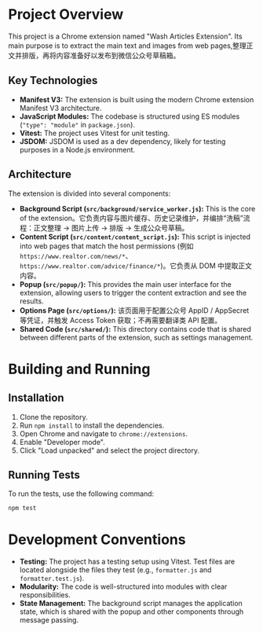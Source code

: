 # Project Overview

This project is a Chrome extension named "Wash Articles Extension". Its main purpose is to extract the main text and images from web pages,整理正文并排版，再将内容准备好以发布到微信公众号草稿箱。

## Key Technologies

*   **Manifest V3:** The extension is built using the modern Chrome extension Manifest V3 architecture.
*   **JavaScript Modules:** The codebase is structured using ES modules (`"type": "module"` in `package.json`).
*   **Vitest:** The project uses Vitest for unit testing.
*   **JSDOM:** JSDOM is used as a dev dependency, likely for testing purposes in a Node.js environment.

## Architecture

The extension is divided into several components:

*   **Background Script (`src/background/service_worker.js`):** This is the core of the extension。它负责内容与图片缓存、历史记录维护，并编排“洗稿”流程：正文整理 → 图片上传 → 排版 → 生成公众号草稿。
*   **Content Script (`src/content/content_script.js`):** This script is injected into web pages that match the host permissions (例如 `https://www.realtor.com/news/*`、`https://www.realtor.com/advice/finance/*`)。它负责从 DOM 中提取正文内容。
*   **Popup (`src/popup/`):** This provides the main user interface for the extension, allowing users to trigger the content extraction and see the results.
*   **Options Page (`src/options/`):** 该页面用于配置公众号 AppID / AppSecret 等凭证，并触发 Access Token 获取；不再需要翻译类 API 配置。
*   **Shared Code (`src/shared/`):** This directory contains code that is shared between different parts of the extension, such as settings management.

# Building and Running

## Installation

1.  Clone the repository.
2.  Run `npm install` to install the dependencies.
3.  Open Chrome and navigate to `chrome://extensions`.
4.  Enable "Developer mode".
5.  Click "Load unpacked" and select the project directory.

## Running Tests

To run the tests, use the following command:

```bash
npm test
```

# Development Conventions

*   **Testing:** The project has a testing setup using Vitest. Test files are located alongside the files they test (e.g., `formatter.js` and `formatter.test.js`).
*   **Modularity:** The code is well-structured into modules with clear responsibilities.
*   **State Management:** The background script manages the application state, which is shared with the popup and other components through message passing.

